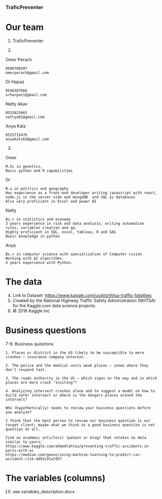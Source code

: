 ### TraficPreventer

# Our team 
1. TraficPreventer

2.

Omer Perach 
	
	0506780397 
	omerperach@gmail.com

Or Hapaz 
	
	0546387666 
	orharpaz1@gmail.com

Natty Akav 
	
	0532825665 
	nattya01@gmail.com

Anya Katz 
	
	0525715476 
	anyakatz63@gmail.com
	
3. 

Omer
	
	M.Sc in genetics,
	Basic python and R capabilities
	
Or	
	
	B.a in politics and geography
	Has experience as a front-end developer writing javascript with react, node.js in the server side and mongoDB  and SQL as databases
	Also very proficient in Excel and power BI
	
Natty
	
	Bs.c in statistics and economy
	3 years experience in risk and data analysis, writing automation rules, variables creation and qa. 
	Highly proficient in SQL, excel, tableau, R and SAS
	Basic knowledge in python
	
Anya 

	Bs.c in computer science with specialization of Computer vision
	Working with AI algorithms.
	4 years experience with Python.


# The data
4. Link to Dataset: https://www.kaggle.com/usdot/nhtsa-traffic-fatalities
5. Created by the National Highway Traffic Safety Administration (NHTSA) for the Kaggle.com data science projects.
6. © 2018 Kaggle Inc

# Business questions 
7-9.	Business questions 
	
	1. Places or district in the US likely to be susceptible to more crashes – insurance company interest.
	
	2. The police and the medical units weak places – zones where they don't respond fast.
	
	3. The roads authority in the US – which signs on the way and in which places are more crash "inviting"?
	
	4. Analyzing intersect crashes alone and to suggest a model on how to build safer intersect or where is the dangers places around the intersect?
	
	Who (hypothetically) needs to review your business questions before you analyze?
	
	I think that the best person to review our business question is our target client; maybe what we think as a good business question is not question at all.
	
	Find an academic article(s) (patent or blog) that relates to data similar to yours:
	https://www.kaggle.com/ahmedlahlou/preventing-traffic-accidents-in-paris-with-ai
	https://medium.com/geoai/using-machine-learning-to-predict-car-accident-risk-4d92c91a7d57


# The variables (columns) 
10. see variables_description.docx 

